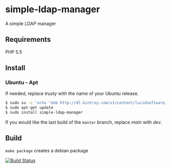 # simple-ldap-manager

A simple LDAP manager

## Requirements

PHP 5.5

## Install

### Ubuntu - Apt

If needed, replace *trusty* with the name of your Ubuntu release.

```sh
$ sudo su -c 'echo "deb http://dl.bintray.com/v1/content/lucidsoftware/apt trusty main" > /etc/apt/sources.list.d/lucidsoftware.list'
$ sudo apt-get update
$ sudo install simple-ldap-manager
```

If you would like the last build of the `master` branch, replace *main* with *dev*.

## Build

`make package` creates a debian package

[![Build Status](https://travis-ci.org/lucidsoftware/simple-ldap-manager.svg)](https://travis-ci.org/lucidsoftware/simple-ldap-manager)

